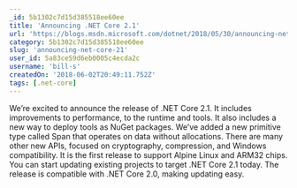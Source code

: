 ```yaml
---
_id: 5b1302c7d15d385518ee60ee
title: 'Announcing .NET Core 2.1'
url: 'https://blogs.msdn.microsoft.com/dotnet/2018/05/30/announcing-net-core-2-1/'
category: 5b1302c7d15d385518ee60ee
slug: 'announcing-net-core-21'
user_id: 5a83ce59d6eb0005c4ecda2c
username: 'bill-s'
createdOn: '2018-06-02T20:49:11.752Z'
tags: [.net-core]
---
```


We’re excited to announce the release of .NET Core 2.1. It includes improvements to performance, to the runtime and tools. It also includes a new way to deploy tools as NuGet packages. We’ve added a new primitive type called Span<T> that operates on data without allocations. There are many other new APIs, focused on cryptography, compression, and Windows compatibility. It is the first release to support Alpine Linux and ARM32 chips. You can start updating existing projects to target .NET Core 2.1 today. The release is compatible with .NET Core 2.0, making updating easy.


